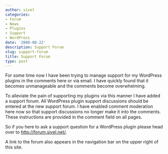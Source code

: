 ```yaml
---
author: sivel
categories:
- Forum
- News
- Plugins
- Support
- WordPress
date: '2008-08-22'
description: Support Forum
slug: support-forum
title: Support Forum
type: post
---
```


For some time now I have been trying to manage support for my WordPress plugins in the comments here or via email. I have quickly found that it becomes unmanageable and the comments become overwhelming. 

To alleviate the pain of supporting my plugins via this manner I have added a support forum. All WordPress plugin support discussions should be entered at the new support forum. I have enabled comment moderation here now so that support discussions no longer make it into the comments. These instructions are provided in the comment field on all pages.

So if you here to ask a support question for a WordPress plugin please head over to <http://forum.sivel.net/>.

A link to the forum also appears in the navigation bar on the upper right of this site.
